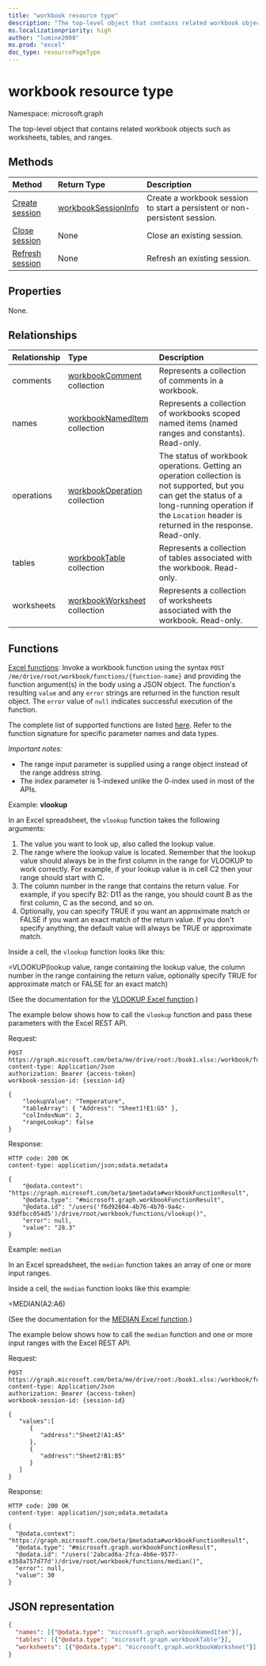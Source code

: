 ```yaml
---
title: "workbook resource type"
description: "The top-level object that contains related workbook objects such as worksheets, tables, and ranges."
ms.localizationpriority: high
author: "lumine2008"
ms.prod: "excel"
doc_type: resourcePageType
---
```


# workbook resource type

Namespace: microsoft.graph

The top-level object that contains related workbook objects such as worksheets, tables, and ranges.

## Methods

| Method       | Return Type  |Description|
|:---------------|:--------|:----------|
|[Create session](../api/workbook-createsession.md) | [workbookSessionInfo](workbooksessioninfo.md) |Create a workbook session to start a persistent or non-persistent session.|
|[Close session](../api/workbook-closesession.md) | None |Close an existing session.|
|[Refresh session](../api/workbook-refreshsession.md) | None |Refresh an existing session.|

## Properties
None.

## Relationships
| Relationship | Type	|Description|
|:---------------|:--------|:----------|
|comments|[workbookComment](workbookcomment.md) collection|Represents a collection of comments in a workbook.|
|names|[workbookNamedItem](nameditem.md) collection|Represents a collection of workbooks scoped named items (named ranges and constants). Read-only.|
|operations|[workbookOperation](workbookoperation.md) collection|The status of workbook operations. Getting an operation collection is not supported, but you can get the status of a long-running operation if the `Location` header is returned in the response. Read-only.|
|tables|[workbookTable](table.md) collection|Represents a collection of tables associated with the workbook. Read-only.|
|worksheets|[workbookWorksheet](worksheet.md) collection|Represents a collection of worksheets associated with the workbook. Read-only.|

## Functions

[Excel functions](#functions): Invoke a workbook function using the syntax `POST /me/drive/root/workbook/functions/{function-name}` and providing the function argument(s) in the body using a JSON object. The function's resulting `value` and any `error` strings are returned in the function result object. The `error` value of `null` indicates successful execution of the function. 

The complete list of supported functions are listed [here](https://support.office.com/en-us/article/Excel-functions-alphabetical-b3944572-255d-4efb-bb96-c6d90033e188). Refer to the function signature for specific parameter names and data types.

_Important notes:_ 
* The range input parameter is supplied using a range object instead of the range address string.  
* The index parameter is 1-indexed unlike the 0-index used in most of the APIs. 

Example: **vlookup**

In an Excel spreadsheet, the `vlookup` function takes the following arguments:

1. The value you want to look up, also called the lookup value.
2. The range where the lookup value is located. Remember that the lookup value should always be in the first column in the range for VLOOKUP to work correctly. For example, if your lookup value is in cell C2 then your range should start with C.
3. The column number in the range that contains the return value. For example, if you specify B2: D11 as the range, you should count B as the first column, C as the second, and so on.
4. Optionally, you can specify TRUE if you want an approximate match or FALSE if you want an exact match of the return value. If you don't specify anything, the default value will always be TRUE or approximate match.

Inside a cell, the `vlookup` function looks like this: 

=VLOOKUP(lookup value, range containing the lookup value, the column number in the range containing the return value, optionally specify TRUE for approximate match or FALSE for an exact match)

(See the documentation for the [VLOOKUP Excel function](https://support.office.com/en-us/article/VLOOKUP-function-0bbc8083-26fe-4963-8ab8-93a18ad188a1).)

The example below shows how to call the `vlookup` function and pass these parameters with the Excel REST API.

Request: 

```http 
POST https://graph.microsoft.com/beta/me/drive/root:/book1.xlsx:/workbook/functions/vlookup
content-type: Application/Json 
authorization: Bearer {access-token} 
workbook-session-id: {session-id}

{
    "lookupValue": "Temperature",
    "tableArray": { "Address": "Sheet1!E1:G5" },
    "colIndexNum": 2,
    "rangeLookup": false
}
```

Response:

```http
HTTP code: 200 OK
content-type: application/json;odata.metadata 

{
    "@odata.context": "https://graph.microsoft.com/beta/$metadata#workbookFunctionResult",
    "@odata.type": "#microsoft.graph.workbookFunctionResult",
    "@odata.id": "/users('f6d92604-4b76-4b70-9a4c-93dfbcc054d5')/drive/root/workbook/functions/vlookup()",
    "error": null,
    "value": "28.3"
}
```

Example: `median`

In an Excel spreadsheet, the `median` function takes an array of one or more input ranges.

Inside a cell, the `median` function looks like this example:

=MEDIAN(A2:A6)

(See the documentation for the [MEDIAN Excel function](https://support.office.com/en-us/article/MEDIAN-function-d0916313-4753-414c-8537-ce85bdd967d2).)

The example below shows how to call the `median` function and one or more input ranges with the Excel REST API. 

Request: 

```http 
POST https://graph.microsoft.com/beta/me/drive/root:/book1.xlsx:/workbook/functions/median
content-type: Application/Json 
authorization: Bearer {access-token} 
workbook-session-id: {session-id}

{
   "values":[
      {
         "address":"Sheet2!A1:A5"
      },
      {
         "address":"Sheet2!B1:B5"
      }
   ]
}
```

Response:

```http
HTTP code: 200 OK
content-type: application/json;odata.metadata 

{
  "@odata.context": "https://graph.microsoft.com/beta/$metadata#workbookFunctionResult",
  "@odata.type": "#microsoft.graph.workbookFunctionResult",
  "@odata.id": "/users('2abcad6a-2fca-4b6e-9577-e358a757d77d')/drive/root/workbook/functions/median()",
  "error": null,
  "value": 30
}
```
## JSON representation

<!--{
  "blockType": "resource",
  "optionalProperties": [],
  "baseType": "microsoft.graph.entity",
  "@odata.type": "microsoft.graph.workbook"
}-->

```json
{
  "names": [{"@odata.type": "microsoft.graph.workbookNamedItem"}],
  "tables": [{"@odata.type": "microsoft.graph.workbookTable"}],
  "worksheets": [{"@odata.type": "microsoft.graph.workbookWorksheet"}]
}
```
<!-- uuid: 8fcb5dbc-d5aa-4681-8e31-b001d5168d79
2015-10-25 14:57:30 UTC -->
<!-- {
  "type": "#page.annotation",
  "description": "Workbook resource",
  "keywords": "",
  "section": "documentation",
  "tocPath": ""
}-->

